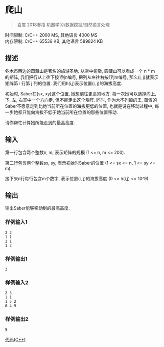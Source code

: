 # 爬山
> 百度 2018春招 机器学习/数据挖掘/自然语言处理 

时间限制: C/C++ 2000 MS, 其他语言 4000 MS    
内存限制: C/C++ 65536 KB, 其他语言 589824 KB

## 描述
冬木市西边的圆藏山是著名的旅游圣地. 从空中俯瞰, 圆藏山可以看成一个 n * m 的矩阵, 
我们把行从上往下按1到n编号, 把列从左往右按1到m编号, 那么(i, j)就表示矩阵第 i 行第 j 列的位置. 
我们用h(i,j)表示位置(i, j)的海拔高度.

初始时, Saber在(sx, xy)这个位置, 她想前往更高的地方. 
每一次她可以选择向上, 下, 左, 右其中一个方向走, 但不能走出这个矩阵.
同时, 作为大不列颠的王, 孤傲的Saber不愿意走到比她当前所在位置的海拔更低的位置, 
也就是说在移动过程中, 每一步她都只能向海拔不低于她当前所在位置的那些位置移动.

请你帮忙计算她所能走到的最高高度.

## 输入
第一行包含两个整数n, m, 表示矩阵的规模 (1 <= n, m <= 200).

第二行包含两个整数sx, sy, 表示初始时Saber的位置 (1 <= sx <= n, 1 <= sy <= m).

接下来n行每行包含m个数字, 表示位置(i, j)的海拔高度 (0 <= h(i,j) <= 10^9).

## 输出
输出Saber能够移动到的最高高度.

### 样例输入1
    2 2
    1 1
    2 1
    1 3

### 样例输出1
    2

### 样例输入2
    2 3
    1 1
    1 5 2
    0 4 9

### 样例输出2
    5


[代码(C++)](./爬山.cpp)
